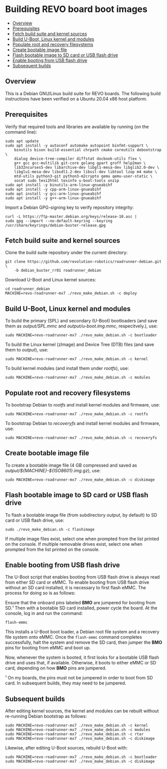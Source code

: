 # Building REVO board boot images

- [Overview](#overview)
- [Prerequisites](#prerequisites)
- [Fetch build suite and kernel sources](#fetch-build-suite-and-kernel-sources)
- [Build U-Boot, Linux kernel and modules](#build-u-boot-linux-kernel-and-modules)
- [Populate root and recovery filesystems](#populate-root-and-recovery-filesystems)
- [Create bootable image file](#create-bootable-image-file)
- [Flash bootable image to SD card or USB flash drive](#flash-bootable-image-to-sd-card-or-usb-flash-drive)
- [Enable booting from USB flash drive](#enable-booting-from-usb-flash-drive)
- [Subsequent builds](#subsequent-builds)

## Overview
This is a Debian GNU/Linux build suite for REVO boards.
The following build instructions have been verified on a Ubuntu 20.04 x86 host platform.

## Prerequisites
Verify that required tools and libraries are available by running (on
the command line):

```shell
sudo apt update
sudo apt install -y autoconf automake autopoint binfmt-support \
    binutils bison build-essential chrpath cmake coreutils debootstrap \
    dialog device-tree-compiler diffstat docbook-utils flex \
    g++ gcc gcc-multilib git-core golang gpart groff help2man \
    lib32ncurses5-dev libarchive-dev libgl1-mesa-dev libglib2.0-dev \
    libglu1-mesa-dev libsdl1.2-dev libssl-dev libtool lzop m4 make \
    mtd-utils python3-git python3-m2crypto qemu qemu-user-static \
    socat sudo texi2html texinfo u-boot-tools unzip
sudo apt install -y binutils-arm-linux-gnueabihf
sudo apt install -y cpp-arm-linux-gnueabihf
sudo apt install -y gcc-arm-linux-gnueabihf
sudo apt install -y g++-arm-linux-gnueabihf

```

Import a Debian GPG-signing key to verify repository integrity:

```shell
curl -L https://ftp-master.debian.org/keys/release-10.asc |
sudo gpg --import --no-default-keyring --keyring /usr/share/keyrings/debian-buster-release.gpg
```

## Fetch build suite and kernel sources
Clone the build suite repository under the current directory:

```shell
git clone https://github.com/revolution-robotics/roadrunner-debian.git \
    -b debian_buster_rr01 roadrunner_debian
```

Download U-Boot and Linux kernel sources:

```shell
cd roadrunner_debian
MACHINE=revo-roadrunner-mx7 ./revo_make_debian.sh -c deploy
```

## Build U-Boot, Linux kernel and modules
To build the primary (SPL) and secondary (U-Boot) bootloaders (and save
them as _output/SPL.mmc_ and _output/u-boot.img.mmc_, respecitvely.), use:


```shell
sudo MACHINE=revo-roadrunner-mx7 ./revo_make_debian.sh -c bootloader
```

To build the Linux kernel (zImage) and Device Tree (DTB) files (and save
them to _output_), use:

```shell
sudo MACHINE=revo-roadrunner-mx7 ./revo_make_debian.sh -c kernel
```

To build kernel modules (and install them under _rootfs_), use:

```shell
sudo MACHINE=revo-roadrunner-mx7 ./revo_make_debian.sh -c modules
```

## Populate root and recovery filesystems
To bootstrap Debian to _rootfs_ and install kernel modules and
firmware, use:

```shell
sudo MACHINE=revo-roadrunner-mx7 ./revo_make_debian.sh -c rootfs
```

To bootstrap Debian to _recoveryfs_ and install kernel modules and
firmware, use:

```shell
sudo MACHINE=revo-roadrunner-mx7 ./revo_make_debian.sh -c recoveryfs
```

## Create bootable image file

To create a  bootable image file (4 GB compressed and saved as
_output/\${MACHINE}-\${ISO8601}.img.gz_), use:

```shell
sudo MACHINE=revo-roadrunner-mx7 ./revo_make_debian.sh -c diskimage
```

## Flash bootable image to SD card or USB flash drive
To flash a bootable image file (from subdirectory _output_, by
default) to SD card or USB flash drive, use:

```shell
sudo ./revo_make_debian.sh -c flashimage
```

If multiple image files exist, select one when prompted from the list
printed on the console. If multiple removable drives exist, select one
when prompted from the list printed on the console.

## Enable booting from USB flash drive
The U-Boot script that enables booting from USB flash drive is always
read from either SD card or eMMC. To enable booting from USB flash
drive without an SD card installed, it is necessary to first flash
eMMC. The process for doing so is as follows:

Ensure that the onboard pins labeled __BMO__ are jumpered for booting from
SD.¹  Then with a bootable SD card installed, power cycle the board.
At the console, log in and run the command:

```
flash-emmc
```

This installs a U-Boot boot loader, a Debian root file system and a
recovery file system onto eMMC. Once the `flash-emmc` command
completes successfully, halt the system and remove the SD card,
then jumper the __BMO__ pins for booting from eMMC and boot up.

Now, whenever the system is booted, it first looks for a bootable USB
flash drive and uses that, if available.  Otherwise, it boots to either
eMMC or SD card, depending on how __BMO__ pins are jumpered.

¹ On my boards, the pins must not be jumpered in order to boot from SD
card. In subsequent builds, they may need to be jumpered.

## Subsequent builds
After editing kernel sources, the kernel and modules can be rebuilt
without re-running Debian bootstrap as follows:

```shell
sudo MACHINE=revo-roadrunner-mx7 ./revo_make_debian.sh -c kernel
sudo MACHINE=revo-roadrunner-mx7 ./revo_make_debian.sh -c modules
sudo MACHINE=revo-roadrunner-mx7 ./revo_make_debian.sh -c rtar
sudo MACHINE=revo-roadrunner-mx7 ./revo_make_debian.sh -c diskimage
```

Likewise, after editing U-Boot sources, rebuild U-Boot with:

```shell
sudo MACHINE=revo-roadrunner-mx7 ./revo_make_debian.sh -c bootloader
sudo MACHINE=revo-roadrunner-mx7 ./revo_make_debian.sh -c diskimage
```
